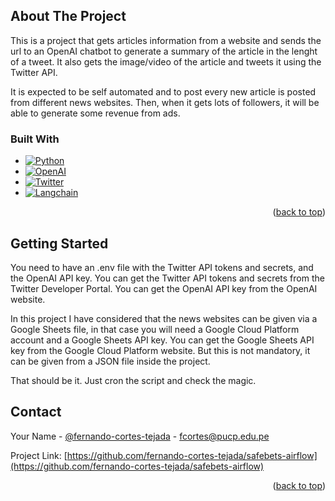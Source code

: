 <!-- ABOUT THE PROJECT -->
## About The Project

This is a project that gets articles information from a website and sends the url to an OpenAI chatbot to generate a summary of the article in the lenght of a tweet. It also gets the image/video of the article and tweets it using the Twitter API. 

It is expected to be self automated and to post every new article is posted from different news websites. Then, when it gets lots of followers, it will be able to generate some revenue from ads.

### Built With

* [![Python](https://img.shields.io/badge/Python-3776AB?style=for-the-badge&logo=python&logoColor=white)]()
* [![OpenAI](https://img.shields.io/badge/OpenAI-FF6600?style=for-the-badge&logo=openai&logoColor=white)]()
* [![Twitter](https://img.shields.io/badge/Twitter-1DA1F2?style=for-the-badge&logo=twitter&logoColor=white)]()
* [![Langchain](https://img.shields.io/badge/Langchain-000000?style=for-the-badge&logo=langchain&logoColor=white)]()


<p align="right">(<a href="#readme-top">back to top</a>)</p>

<!-- GETTING STARTED -->
## Getting Started

You need to have an .env file with the Twitter API tokens and secrets, and the OpenAI API key. You can get the Twitter API tokens and secrets from the Twitter Developer Portal. You can get the OpenAI API key from the OpenAI website.

In this project I have considered that the news websites can be given via a Google Sheets file, in that case you will need a Google Cloud Platform account and a Google Sheets API key. You can get the Google Sheets API key from the Google Cloud Platform website. But this is not mandatory, it can be given from a JSON file inside the project.

That should be it. Just cron the script and check the magic.


<!-- CONTACT -->
## Contact

Your Name - [@fernando-cortes-tejada](https://github.com/fernando-cortes-tejada) - fcortes@pucp.edu.pe

Project Link: [https://github.com/fernando-cortes-tejada/safebets-airflow](https://github.com/fernando-cortes-tejada/safebets-airflow)

<p align="right">(<a href="#readme-top">back to top</a>)</p>
